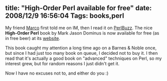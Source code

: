 title: "High-Order Perl available for free"
date: 2008/12/9 16:56:04
Tags: books,perl
---
My friend <a href="http://search.cpan.org/~amnesiac/">Marco</a> first told me on IM, then I read it on <a href="http://perlbuzz.com/2008/12/higher-order-perl-available-for-free-download.html">PerlBuzz</a>. The nice <strong>High-Order Perl</strong> book by
Mark Jason Dominus is now available for free (as in free beer) at its <a href="http://hop.perl.plover.com/book/">website</a>.

This book caught my attention a long time ago on a Barnes &amp; Noble once, but since I had just too many book on queue, I decided not to buy it. I then read that it's actually a good book on "advanced" techniques on Perl, so my interest grew, but for random reasons I just didn't get it.

Now I have no excuses not to, and either do you :)